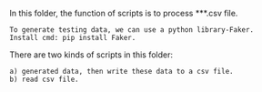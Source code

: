 In this folder, the function of scripts is to process ***.csv file.
    
    To generate testing data, we can use a python library-Faker.
    Install cmd: pip install Faker.


There are two kinds of scripts in this folder:
   
    a) generated data, then write these data to a csv file.
    b) read csv file.
